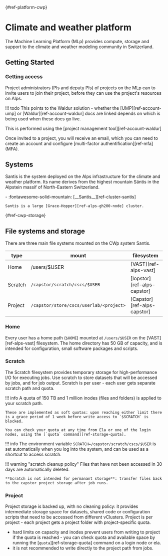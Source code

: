 [](){#ref-platform-cwp}
# Climate and weather platform

The Machine Learning Platform (MLp) provides compute, storage and support to the climate and weather modeling community in Switzerland.

## Getting Started

### Getting access

Project administrators (PIs and deputy PIs) of projects on the MLp can to invite users to join their project, before they can use the project's resources on Alps.

!!! todo
    This points to the Waldur solution - whether the [UMP][ref-account-ump] or [Waldur][ref-account-waldur] docs are linked depends on which is being used when these docs go live.

This is performed using the [project management tool][ref-account-waldur]

Once invited to a project, you will receive an email, which you can need to create an account and configure [multi-factor authentification][ref-mfa] (MFA).

## Systems

Santis is the system deployed on the Alps infrastructure for the climate and weather platform.
Its name derives from the highest mountain Säntis in the Alpstein massif of North-Eastern Switzerland.

<div class="grid cards" markdown>
-   :fontawesome-solid-mountain: [__Santis__][ref-cluster-santis]

    Santis is a large [Grace-Hopper][ref-alps-gh200-node] cluster.
</div>

[](){#ref-cwp-storage}
## File systems and storage

There are three main file systems mounted on the CWp system Santis.

| type |mount | filesystem |
| -- | -- | -- |
| Home | /users/$USER | [VAST][ref-alps-vast] |
| Scratch | `/capstor/scratch/cscs/$USER` | [Iopstor][ref-alps-capstor] |
| Project | `/capstor/store/cscs/userlab/<project>` | [Capstor][ref-alps-capstor] |

### Home

Every user has a home path (`$HOME`) mounted at `/users/$USER` on the [VAST][ref-alps-vast] filesystem.
The home directory has 50 GB of capacity, and is intended for configuration, small software packages and scripts.

### Scratch

The Scratch filesystem provides temporary storage for high-performance I/O for executing jobs.
Use scratch to store datasets that will be accessed by jobs, and for job output.
Scratch is per user - each user gets separate scratch path and quota.

!!! info
    A quota of 150 TB and 1 million inodes (files and folders) is applied to your scratch path.

    These are implemented as soft quotas: upon reaching either limit there is a grace period of 1 week before write access to `$SCRATCH` is blocked.

    You can check your quota at any time from Ela or one of the login nodes, using the [`quota` command][ref-storage-quota].

!!! info
    The environment variable `SCRATCH=/capstor/scratch/cscs/$USER` is set automatically when you log into the system, and can be used as a shortcut to access scratch.

!!! warning "scratch cleanup policy"
    Files that have not been accessed in 30 days are automatically deleted.

    **Scratch is not intended for permanant storage**: transfer files back to the capstor project storage after job runs.

### Project

Project storage is backed up, with no cleaning policy: it provides intermediate storage space for datasets, shared code or configuration scripts that need to be accessed from different vClusters.
Project is per project - each project gets a project folder with project-specific quota.

* hard limits on capacity and inodes prevent users from writing to project if the quota is reached - you can check quota and available space by running the [`quota`][ref-storage-quota] command on a login node or ela.
* it is not recommended to write directly to the project path from jobs.

